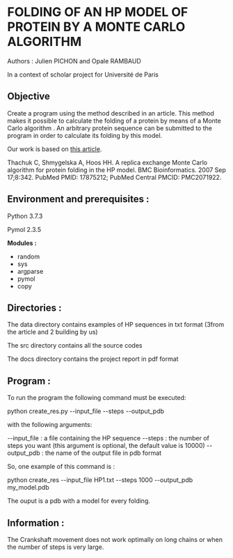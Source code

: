 # FOLDING OF AN HP MODEL OF PROTEIN BY A MONTE CARLO ALGORITHM

Authors : Julien PICHON and Opale RAMBAUD

In a context of scholar project for Université de Paris 

## Objective

Create a program using the method described in an article. 
This method makes it possible to calculate the folding of a protein by means of a Monte Carlo algorithm . 
An arbitrary protein sequence can be submitted to the program in order to calculate its folding by this model.

Our work is based on [this article](https://bmcbioinformatics.biomedcentral.com/articles/10.1186/1471-2105-8-342).

Thachuk C, Shmygelska A, Hoos HH. A replica exchange Monte Carlo algorithm for protein folding in the HP model. 
BMC Bioinformatics. 2007 Sep 17;8:342. PubMed PMID: 17875212; PubMed Central PMCID: PMC2071922.


## Environment and prerequisites : 

Python 3.7.3

Pymol 2.3.5

**Modules :** 

- random 
- sys
- argparse
- pymol
- copy

## Directories :


The data directory contains examples of HP sequences in txt format (3from the article and 2 building by us)

The src directory contains all the source codes 

The docs directory contains the project report in pdf format

## Program :

To run the program the following command must be executed: 

python create_res.py --input_file --steps --output_pdb

with the following arguments:

--input_file : a file containing the HP sequence 
--steps : the number of steps you want (this argument is optional, the default value is 10000)
--output_pdb : the name of the output file in pdb format 

So, one example of this command is : 

python create_res --input_file HP1.txt --steps 1000 --output_pdb my_model.pdb 

The ouput is a pdb with a model for every folding. 



## Information :

The Crankshaft movement does not work optimally on long chains or when the number of steps is very large. 
